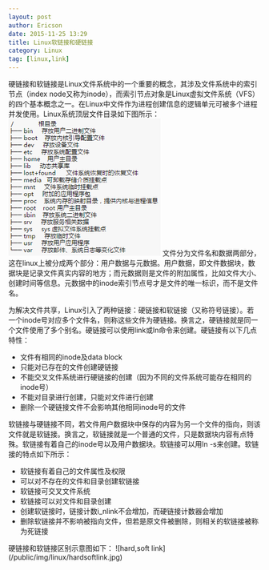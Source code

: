 ```yaml
---
layout: post
author: Ericson
date: 2015-11-25 13:29
title: Linux软链接和硬链接
category: Linux
tag: [linux,link]
---
```


硬链接和软链接是Linux文件系统中的一个重要的概念，其涉及文件系统中的索引节点（index node又称为inode），而索引节点对象是Linux虚拟文件系统（VFS）的四个基本概念之一。在Linux中文件作为进程创建信息的逻辑单元可被多个进程并发使用。Linux系统顶层文件目录如下图所示：
![file class](/public/img/linux/fileclass.png)
文件分为文件名和数据两部分，这在linux上被分成两个部分：用户数据与元数据。用户数据，即文件数据块，数据块是记录文件真实内容的地方；而元数据则是文件的附加属性，比如文件大小、创建时间等信息。元数据中的inode索引节点号才是文件的唯一标识，而不是文件名。

为解决文件共享，Linux引入了两种链接：硬链接和软链接（又称符号链接）。若一个inode号对应多个文件名，则称这些文件为硬链接。换言之，硬链接就是同一个文件使用了多个别名。硬链接可以使用link或ln命令来创建。硬链接有以下几点特性：
<ul>
	<li>文件有相同的inode及data block</li>
	<li>只能对已存在的文件创建硬链接</li>
	<li>不能交叉文件系统进行硬链接的创建（因为不同的文件系统可能存在相同的inode号）</li>
	<li>不能对目录进行创建，只能对文件进行创建</li>
	<li>删除一个硬链接文件不会影响其他相同inode号的文件</li>
</ul>
软链接与硬链接不同，若文件用户数据块中保存的内容为另一个文件的指向，则该文件就是软链接。换言之，软链接就是一个普通的文件，只是数据块内容有点特殊。软链接有着自己的inode号以及用户数据块。软链接可以用ln -s来创建。软链接的特点如下所示：
<ul>
	<li>软链接有着自己的文件属性及权限</li>
	<li>可以对不存在的文件和目录创建软链接</li>
	<li>软链接可交叉文件系统</li>
	<li>软链接可以对文件和目录创建</li>
	<li>创建软链接时，链接计数i_nlink不会增加，而硬链接计数器会增加</li>
	<li>删除软链接并不影响被指向文件，但若是原文件被删除，则相关的软链接被称为死链接</li>
</ul>
硬链接和软链接区别示意图如下：
![hard,soft link](/public/img/linux/hardsoftlink.jpg)